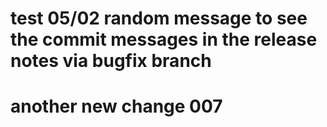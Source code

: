 # test 05/02 random message to see the commit messages in the release notes via bugfix branch

# another new change 007

